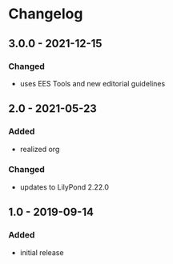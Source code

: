 # Changelog

## 3.0.0 - 2021-12-15

### Changed

- uses EES Tools and new editorial guidelines


## 2.0 - 2021-05-23

### Added

- realized org


### Changed

- updates to LilyPond 2.22.0


## 1.0 - 2019-09-14

### Added

- initial release
